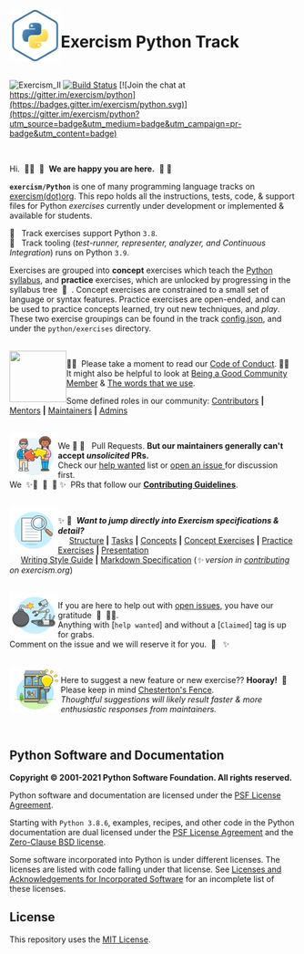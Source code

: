 <br>

<img align="left" width="90" height="90" src="https://github.com/exercism/website-icons/blob/main/tracks/python.svg">
<p vertical-align="middle"><h1>Exercism Python Track</h1></p>

<br>

![Exercism_II](https://img.shields.io/badge/Exercism--Built-9101FF?logo=python&logoColor=FFDF58&labelColor=3D7AAB&label=Python-Powered)
[![Build Status](https://github.com/exercism/python/workflows/Exercises%20check/badge.svg)](https://github.com/exercism/python/actions?query=workflow%3A%22Exercises+check%22)
[![Join the chat at https://gitter.im/exercism/python](https://badges.gitter.im/exercism/python.svg)](https://gitter.im/exercism/python?utm_source=badge&utm_medium=badge&utm_campaign=pr-badge&utm_content=badge)

<br>

Hi. &nbsp;👋🏽 &nbsp;👋 &nbsp;**We are happy you are here.**&nbsp; 🎉&nbsp;🌟

**`exercism/Python`** is one of many programming language tracks on [exercism(dot)org][exercism-website].
This repo holds all the instructions, tests, code, & support files for Python *exercises* currently under development or implemented & available for students.

 🌟 &nbsp;&nbsp;Track exercises support Python `3.8`.  
 🌟 &nbsp;&nbsp;Track tooling (_test-runner, representer, analyzer, and Continuous Integration_) runs on Python `3.9`.

Exercises are grouped into **concept** exercises which teach the [Python syllabus][python-syllabus], and **practice** exercises, which are unlocked by progressing in the syllabus tree &nbsp;🌴 &nbsp;. Concept exercises are constrained to a small set of language or syntax features. Practice exercises are open-ended, and can be used to practice concepts learned, try out new techniques, and _play_.  These two exercise groupings can be found in the track [config.json][config-json], and under the `python/exercises` directory.

<br>

<img align="left" width="100" height="90" src="https://github.com/exercism/website-icons/blob/main/exercism/logo-big-bordered.png">

🌟🌟&nbsp; Please take a moment to read our [Code of Conduct][exercism-code-of-conduct].&nbsp;🌟🌟&nbsp;  
It might also be helpful to look at [Being a Good Community Member][being-a-good-community-member] & [The words that we use][the-words-that-we-use].

Some defined roles in our community:  [Contributors][exercism-contributors] **|** [Mentors][exercism-mentors] **|** [Maintainers][exercism-track-maintainers]  **|** [Admins][exercism-admins]

<br>
<img align="left" width="85" height="80" src="https://github.com/exercism/website-icons/blob/main/exercises/two-fer.svg">

We&nbsp;💛&nbsp;💙 &nbsp; Pull Requests. **But our maintainers generally can't accept _unsolicited_ PRs.**  
Check our [help wanted][open-issues] list or [open an issue ][open-an-issue] for discussion first.  
We &nbsp;✨💙 &nbsp;💛 &nbsp;💙 ✨&nbsp; PRs that follow our **[Contributing Guidelines][contributing-guidelines]**.


<br>
<img align="left" width="85" height="80" src="https://github.com/exercism/website-icons/blob/main/exercises/word-search.svg">

✨&nbsp;🦄&nbsp; _**Want to jump directly into Exercism specifications & detail?**_  
&nbsp;&nbsp;&nbsp;&nbsp;&nbsp;[Structure][exercism-track-structure] **|** [Tasks][exercism-tasks] **|** [Concepts][exercism-concepts] **|** [Concept Exercises][concept-exercises] **|** [Practice Exercises][practice-exercises] **|** [Presentation][exercise-presentation]  
&nbsp;&nbsp;&nbsp;&nbsp;&nbsp;[Writing Style Guide][exercism-writing-style] **|** [Markdown Specification][exercism-markdown-specification] (_✨ version in [contributing][website-contributing-section] on exercism.org_)

<br>
<img align="left" width="85" height="80" src="https://github.com/exercism/website-icons/blob/main/exercises/bomb-defuser.svg">

If you are here to help out with [open issues][open-issues], you have our gratitude &nbsp;🙌 &nbsp;🙌🏽.  
Anything with [`help wanted`] and without a [`Claimed`] tag is up for grabs.  
Comment on the issue and we will reserve it for you. &nbsp;🌈 &nbsp; ✨

<br>
<img align="left" width="90" height="80" src="https://github.com/exercism/website-icons/blob/main/exercises/boutique-suggestions.svg">

Here to suggest a new feature or new exercise?? **Hooray!** &nbsp;🎉 &nbsp;  
Please keep in mind [Chesterton's Fence][chestertons-fence].  
_Thoughtful suggestions will likely result faster & more enthusiastic responses from maintainers._

<br>

## Python Software and Documentation

**Copyright © 2001-2021 Python Software Foundation. All rights reserved.**

Python software and documentation are licensed under the [PSF License Agreement][psf-license].

Starting with `Python 3.8.6`, examples, recipes, and other code in the Python documentation are dual licensed under the [PSF License Agreement][psf-license] and the [Zero-Clause BSD license][zero-clause-bsd].

Some software incorporated into Python is under different licenses. The licenses are listed with code falling under that license. See [Licenses and Acknowledgements for Incorporated Software](https://docs.python.org/3/license.html#otherlicenses) for an incomplete list of these licenses.


## License
This repository uses the [MIT License](/LICENSE).



[being-a-good-community-member]: https://github.com/exercism/docs/tree/main/community/good-member
[chestertons-fence]: https://github.com/exercism/docs/blob/main/community/good-member/chestertons-fence.md
[concept-exercises]: https://github.com/exercism/docs/blob/main/building/tracks/concept-exercises.md
[config-json]: https://github.com/exercism/javascript/blob/main/config.json
[contributing-guidelines]: https://github.com/exercism/python/blob/main/CONTRIBUTING.md
[exercise-presentation]: https://github.com/exercism/docs/blob/main/building/tracks/presentation.md
[exercism-admins]: https://github.com/exercism/docs/blob/main/community/administrators.md
[exercism-code-of-conduct]: https://exercism.org/docs/using/legal/code-of-conduct
[exercism-concepts]: https://github.com/exercism/docs/blob/main/building/tracks/concepts.md
[exercism-contributors]: https://github.com/exercism/docs/blob/main/community/contributors.md
[exercism-markdown-specification]: https://github.com/exercism/docs/blob/main/building/markdown/markdown.md
[exercism-mentors]: https://github.com/exercism/docs/tree/main/mentoring
[exercism-tasks]: https://exercism.org/docs/building/product/tasks
[exercism-track-maintainers]: https://github.com/exercism/docs/blob/main/community/maintainers.md
[exercism-track-structure]: https://github.com/exercism/docs/tree/main/building/tracks
[exercism-website]: https://exercism.org/
[exercism-writing-style]: https://github.com/exercism/docs/blob/main/building/markdown/style-guide.md
[open-an-issue]: https://github.com/exercism/python/issues/new/choose
[open-issues]: https://github.com/exercism/python/issues?q=is%3Aissue+is%3Aopen+label%3A%22help+wanted%22
[practice-exercises]: https://github.com/exercism/docs/blob/main/building/tracks/practice-exercises.md
[psf-license]: https://docs.python.org/3/license.html#psf-license
[python-syllabus]: https://exercism.org/tracks/python/concepts
[the-words-that-we-use]: https://github.com/exercism/docs/blob/main/community/good-member/words.md
[website-contributing-section]: https://exercism.org/docs/building
[zero-clause-bsd]: https://docs.python.org/3/license.html#zero-clause-bsd-license-for-code-in-the-python-release-documentation
